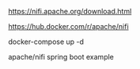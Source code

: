 
https://nifi.apache.org/download.html


https://hub.docker.com/r/apache/nifi

docker-compose up -d

apache/nifi spring boot example

